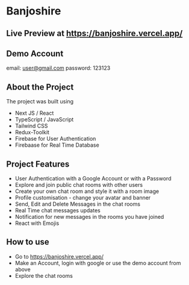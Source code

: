 # Banjoshire

## Live Preview at https://banjoshire.vercel.app/

## Demo Account

email: user@gmail.com
password: 123123

## About the Project

The project was built using

- Next JS / React
- TypeScript / JavaScript
- Tailwind CSS
- Redux-Toolkit
- Firebase for User Authentication
- Firebaase for Real Time Database

## Project Features

- User Authentication with a Google Account or with a Password
- Explore and join public chat rooms with other users
- Create your own chat room and style it with a room image
- Profile customisation - change your avatar and banner
- Send, Edit and Delete Messages in the chat rooms
- Real Time chat messages updates
- Notification for new messages in the rooms you have joined
- React with Emojis

## How to use

- Go to https://banjoshire.vercel.app/
- Make an Account, login with google or use the demo account from above
- Explore the chat rooms
